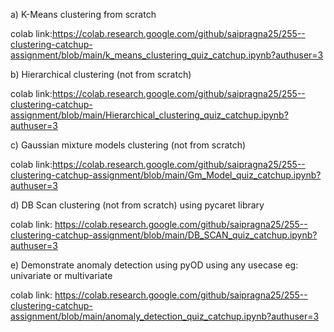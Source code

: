 
a) K-Means clustering from scratch

colab link:https://colab.research.google.com/github/saipragna25/255--clustering-catchup-assignment/blob/main/k_means_clustering_quiz_catchup.ipynb?authuser=3
 

b) Hierarchical clustering (not from scratch)

colab link:https://colab.research.google.com/github/saipragna25/255--clustering-catchup-assignment/blob/main/Hierarchical_clustering_quiz_catchup.ipynb?authuser=3



c) Gaussian mixture models clustering (not from scratch)

colab link:https://colab.research.google.com/github/saipragna25/255--clustering-catchup-assignment/blob/main/Gm_Model_quiz_catchup.ipynb?authuser=3
 

 

d) DB Scan clustering (not from scratch) using pycaret library 

colab link: https://colab.research.google.com/github/saipragna25/255--clustering-catchup-assignment/blob/main/DB_SCAN_quiz_catchup.ipynb?authuser=3




e) Demonstrate anomaly detection using pyOD using any usecase
eg: univariate or multivariate 

colab link: https://colab.research.google.com/github/saipragna25/255--clustering-catchup-assignment/blob/main/anomaly_detection_quiz_catchup.ipynb?authuser=3
